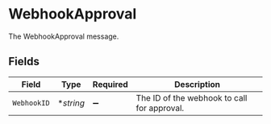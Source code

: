 # WebhookApproval

The WebhookApproval message.


## Fields

| Field                                       | Type                                        | Required                                    | Description                                 |
| ------------------------------------------- | ------------------------------------------- | ------------------------------------------- | ------------------------------------------- |
| `WebhookID`                                 | **string*                                   | :heavy_minus_sign:                          | The ID of the webhook to call for approval. |
